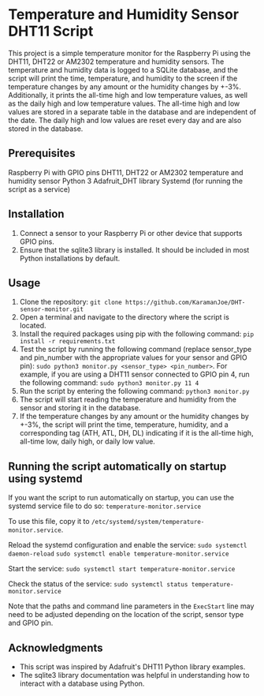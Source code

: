 # Temperature and Humidity Sensor DHT11 Script

This project is a simple temperature monitor for the Raspberry Pi using the DHT11, DHT22 or AM2302 temperature and humidity sensors. The temperature and humidity data is logged to a SQLite database, and the script will print the time, temperature, and humidity to the screen if the temperature changes by any amount or the humidity changes by +-3%. Additionally, it prints the all-time high and low temperature values, as well as the daily high and low temperature values. The all-time high and low values are stored in a separate table in the database and are independent of the date. The daily high and low values are reset every day and are also stored in the database.

## Prerequisites

Raspberry Pi with GPIO pins
DHT11, DHT22 or AM2302 temperature and humidity sensor
Python 3
Adafruit_DHT library
Systemd (for running the script as a service)

## Installation

1. Connect a sensor to your Raspberry Pi or other device that supports GPIO pins.
2. Ensure that the sqlite3 library is installed. It should be included in most Python installations by default.

## Usage

1. Clone the repository: `git clone https://github.com/KaramanJoe/DHT-sensor-monitor.git`
2. Open a terminal and navigate to the directory where the script is located.
3. Install the required packages using pip with the following command: `pip install -r requirements.txt`
4. Test the script by running the following command (replace sensor_type and pin_number with the appropriate values for your sensor and GPIO pin): `sudo python3 monitor.py <sensor_type> <pin_number>`. For example, if you are using a DHT11 sensor connected to GPIO pin 4, run the following command: `sudo python3 monitor.py 11 4`
5. Run the script by entering the following command: `python3 monitor.py`
6. The script will start reading the temperature and humidity from the sensor and storing it in the database.
7. If the temperature changes by any amount or the humidity changes by +-3%, the script will print the time, temperature, humidity, and a corresponding tag (ATH, ATL, DH, DL) indicating if it is the all-time high, all-time low, daily high, or daily low value.

## Running the script automatically on startup using systemd

If you want the script to run automatically on startup, you can use the systemd service file to do so: `temperature-monitor.service`

To use this file, copy it to `/etc/systemd/system/temperature-monitor.service`.

Reload the systemd configuration and enable the service:
`sudo systemctl daemon-reload`
`sudo systemctl enable temperature-monitor.service`

Start the service: `sudo systemctl start temperature-monitor.service`

Check the status of the service: `sudo systemctl status temperature-monitor.service`

Note that the paths and command line parameters in the `ExecStart` line may need to be adjusted depending on the location of the script, sensor type and GPIO pin.

## Acknowledgments

- This script was inspired by Adafruit's DHT11 Python library examples.
- The sqlite3 library documentation was helpful in understanding how to interact with a database using Python.